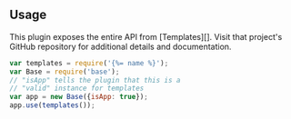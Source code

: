 ## Usage

This plugin exposes the entire API from [Templates][]. Visit that project's GitHub repository for additional details and documentation.

```js
var templates = require('{%= name %}');
var Base = require('base');
// "isApp" tells the plugin that this is a 
// "valid" instance for templates
var app = new Base({isApp: true});
app.use(templates());
```
